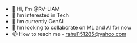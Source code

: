 - 👋 Hi, I’m @RV-LIAM
- 👀 I’m interested in Tech
- 🌱 I’m currently GenAI
- 💞️ I’m looking to collaborate on ML and AI for now
- 📫 How to reach me - rahul151285@yahoo.com

<!---
RV-LIAM/RV-LIAM is a ✨ special ✨ repository because its `README.md` (this file) appears on your GitHub profile.
You can click the Preview link to take a look at your changes.
--->
